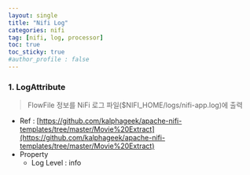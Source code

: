 ```yaml
---
layout: single
title: "Nifi Log"
categories: nifi
tag: [nifi, log, processor]
toc: true
toc_sticky: true
#author_profile : false
---
```




### 1. LogAttribute
> FlowFile 정보를 NiFi 로그 파일($NIFI_HOME/logs/nifi-app.log)에 출력

* Ref : [https://github.com/kalphageek/apache-nifi-templates/tree/master/Movie%20Extract](https://github.com/kalphageek/apache-nifi-templates/tree/master/Movie%20Extract)
* Property
  - Log Level : info